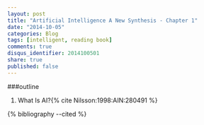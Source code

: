 ```yaml
---
layout: post
title: "Artificial Intelligence A New Synthesis - Chapter 1"
date: "2014-10-05"
categories: Blog
tags: [intelligent, reading book]
comments: true
disqus_identifier: 2014100501
share: true
published: false
---
```


###outline
1. What Is AI?{% cite Nilsson:1998:AIN:280491 %}


{% bibliography --cited %}

